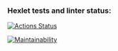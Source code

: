 ### Hexlet tests and linter status:
[![Actions Status](https://github.com/iavalli/python-project-49/actions/workflows/hexlet-check.yml/badge.svg)](https://github.com/iavalli/python-project-49/actions)

[![Maintainability](https://api.codeclimate.com/v1/badges/6c1addaea09c6102d654/maintainability)](https://codeclimate.com/github/iavalli/python-project-49/maintainability)

